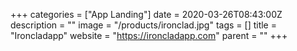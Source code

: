 +++
categories = ["App Landing"]
date = 2020-03-26T08:43:00Z
description = ""
image = "/products/ironclad.jpg"
tags = []
title = "Ironcladapp"
website = "https://ironcladapp.com"
parent = ""
+++

